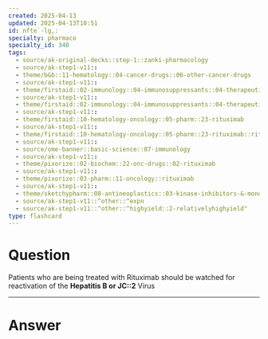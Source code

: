 ```yaml
---
created: 2025-04-13
updated: 2025-04-13T10:51
id: nfte`-lg,:
specialty: pharmaco
specialty_id: 340
tags:
  - source/ak-original-decks::step-1::zanki-pharmacology
  - source/ak-step1-v11::
  - theme/b&b::11-hematology::04-cancer-drugs::06-other-cancer-drugs
  - source/ak-step1-v11::
  - theme/firstaid::02-immunology::04-immunosuppressants::04-therapeutic-antibodies
  - source/ak-step1-v11::
  - theme/firstaid::02-immunology::04-immunosuppressants::04-therapeutic-antibodies::rituximab
  - source/ak-step1-v11::
  - theme/firstaid::10-hematology-oncology::05-pharm::23-rituximab
  - source/ak-step1-v11::
  - theme/firstaid::10-hematology-oncology::05-pharm::23-rituximab::rituximab
  - source/ak-step1-v11::
  - source/ome-banner::basic-science::07-immunology
  - source/ak-step1-v11::
  - theme/pixorize::02-biochem::22-onc-drugs::02-rituximab
  - source/ak-step1-v11::
  - theme/pixorize::03-pharm::11-oncology::rituximab
  - source/ak-step1-v11::
  - theme/sketchypharm::08-antineoplastics::03-kinase-inhibitors-&-monoclonal-antibodies::02-rituximab,-cetuximab,-bevacizumab,-alemtuzumab,-trastuzumab::zanki-extra
  - source/ak-step1-v11::^other::^expn
  - source/ak-step1-v11::^other::^highyield::2-relativelyhighyield"
type: flashcard
---
```


# Question
Patients who are being treated with Rituximab should be watched for reactivation of the **Hepatitis B or JC::2** Virus

---

# Answer
